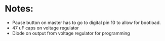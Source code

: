 # Notes:
* Pause button on master has to go to digital pin 10 to allow for bootload.
* 47 uF caps on voltage regulator
* Diode on output from voltage regulator for programming
